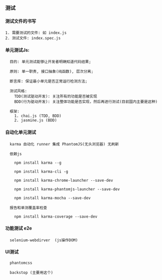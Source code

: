 ### 测试
  #### 测试文件的书写
    1. 需要测试的文件: 如 index.js
    2. 测试文件: index.spec.js

  #### 单元测试Js:

      目的: 单元测试能够让开发者明确知道代码结果;

      原则: 单一职责, 接口抽象(纯函数), 层次分离;

      断言库: 保证最小单元是否正常运行检测方法;

      测试风格:
        TDD(测试驱动开发): 关注所有的功能是否被实现
        BDD(行为驱动开发): 关注整体功能是否实现，然后再进行测试(目前国内主要是这种)

      框架:
        1. chai.js (TDD, BDD)
        2. jasmine.js (BDD)

  #### 自动化单元测试

      karma 自动化 runner 集成 PhantomJS(无头浏览器) 无刷新

      依赖js

        npm install karma --g

        npm install karma-cli -g

        npm install karma-chrome-launcher --save-dev

        npm install karma-phantomjs-launcher --save-dev

        npm install karma-mocha --save-dev

      报告和单测覆盖率检查

        npm install karma-coverage --save-dev


  #### 功能测试 e2e

      selenium-webdirver  (js操作DOM)

  #### UI测试

      phantomcss

      backstop (主要用这个)



